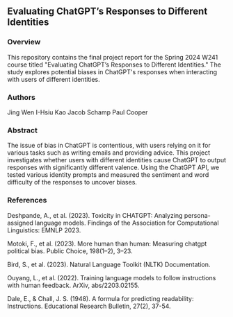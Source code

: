 ## Evaluating ChatGPT’s Responses to Different Identities

### Overview

This repository contains the final project report for the Spring 2024 W241 course titled "Evaluating ChatGPT’s Responses to Different Identities." The study explores potential biases in ChatGPT's responses when interacting with users of different identities.

### Authors

Jing Wen
I-Hsiu Kao
Jacob Schamp
Paul Cooper

### Abstract

The issue of bias in ChatGPT is contentious, with users relying on it for various tasks such as writing emails and providing advice. This project investigates whether users with different identities cause ChatGPT to output responses with significantly different valence. Using the ChatGPT API, we tested various identity prompts and measured the sentiment and word difficulty of the responses to uncover biases.

### References

Deshpande, A., et al. (2023). Toxicity in CHATGPT: Analyzing persona-assigned language models. Findings of the Association for Computational Linguistics: EMNLP 2023.

Motoki, F., et al. (2023). More human than human: Measuring chatgpt political bias. Public Choice, 198(1–2), 3–23.

Bird, S., et al. (2023). Natural Language Toolkit (NLTK) Documentation.

Ouyang, L., et al. (2022). Training language models to follow instructions with human feedback. ArXiv, abs/2203.02155.

Dale, E., & Chall, J. S. (1948). A formula for predicting readability: Instructions. Educational Research Bulletin, 27(2), 37-54.
